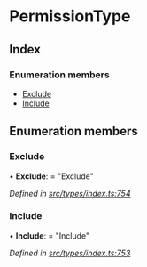 # PermissionType

## Index

### Enumeration members

* [Exclude](permissiontype.md#exclude)
* [Include](permissiontype.md#include)

## Enumeration members

### Exclude

• **Exclude**: = "Exclude"

_Defined in_ [_src/types/index.ts:754_](https://github.com/PolymathNetwork/polymesh-sdk/blob/959efb76/src/types/index.ts#L754)

### Include

• **Include**: = "Include"

_Defined in_ [_src/types/index.ts:753_](https://github.com/PolymathNetwork/polymesh-sdk/blob/959efb76/src/types/index.ts#L753)

